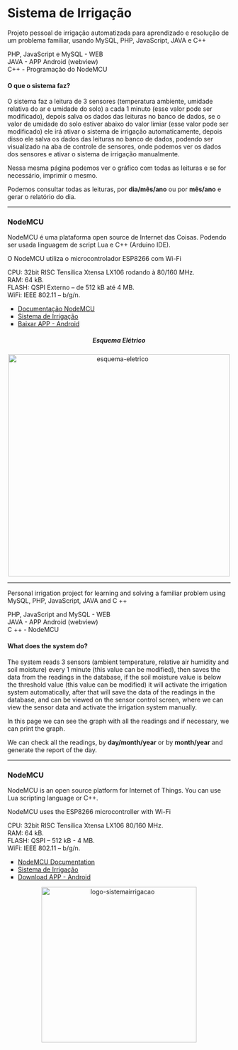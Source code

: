 <h1> Sistema de Irrigação </h1>

Projeto pessoal de irrigação automatizada para aprendizado e resolução de um problema familiar, usando MySQL, PHP, JavaScript, JAVA e C++

PHP, JavaScript e MySQL - WEB <br>
JAVA - APP Android (webview) <br>
C++ - Programação do NodeMCU <br>

<h4> O que o sistema faz? </h4> 
<p> O sistema faz a leitura de 3 sensores (temperatura ambiente, umidade relativa do ar e umidade do solo) a cada 1 minuto (esse valor pode ser modificado), depois salva os dados das leituras no banco de dados, se o valor de umidade do solo estiver abaixo do valor limiar (esse valor pode ser modificado) ele irá ativar o sistema de irrigação automaticamente, depois disso ele salva os dados das leituras no banco de dados, podendo ser visualizado na aba de controle de sensores, onde podemos ver os dados dos sensores e ativar o sistema de irrigação manualmente. </p> <p> Nessa mesma página podemos ver o gráfico com todas as leituras e se for necessário, imprimir o mesmo. </p> <p> Podemos consultar todas as leituras, por <b>dia/mês/ano</b> ou por <b>mês/ano</b> e gerar o relatório do dia. </p>

<hr>
<h3>NodeMCU</h3>

NodeMCU é uma plataforma open source de Internet das Coisas. Podendo ser usada linguagem de script Lua e C++ (Arduino IDE). 

O NodeMCU utiliza o microcontrolador ESP8266 com Wi-Fi

CPU: 32bit RISC Tensilica Xtensa LX106 rodando à 80/160 MHz.<br>
RAM: 64 kB.<br>
FLASH: QSPI Externo – de 512 kB até 4 MB.<br>
WiFi: IEEE 802.11 – b/g/n.<br>

<ul>
	<li type="square"><a href="https://nodemcu.readthedocs.io/en/master/"> Documentação NodeMCU </a></li>
  <li type="square"><a href="https://https://lukinmarsolutions.000webhostapp.com/"> Sistema de Irrigação</a></li>
	<li type="square"><a href="https://drive.google.com/open?id=1Vx8kYPCS5qCr1-6K050pVNb7uhBmNmfs"> Baixar APP - Android </a></li>
</ul>
<h5 align='center'> Esquema Elétrico </h5>
<p align="center"><img src="https://i.imgur.com/2DYVnzl.png" width="500" target="_blank" alt="esquema-eletrico"/></a></p>
<hr> 

Personal irrigation project for learning and solving a familiar problem using MySQL, PHP, JavaScript, JAVA and C ++

PHP, JavaScript and MySQL - WEB <br>
JAVA - APP Android (webview) <br>
C ++ - NodeMCU <br>

<h4> What does the system do? </h4>
<p> The system reads 3 sensors (ambient temperature, relative air humidity and soil moisture) every 1 minute (this value can be modified), then saves the data from the readings in the database, if the soil moisture value is below the threshold value (this value can be modified) it will activate the irrigation system automatically, after that will save the data of the readings in the database, and can be viewed on the sensor control screen, where we can view the sensor data and activate the irrigation system manually.</p> <p> In this page we can see the graph with all the readings and if necessary, we can print the graph.</p> <p> We can check all the readings, by <b>day/month/year</b> or by <b>month/year</b> and generate the report of the day. </p>

<hr>
<h3>NodeMCU</h3>

NodeMCU is an open source platform for Internet of Things. You can use Lua scripting language or C++.

NodeMCU uses the ESP8266 microcontroller with Wi-Fi

CPU: 32bit RISC Tensilica Xtensa LX106 80/160 MHz.<br>
RAM: 64 kB.<br>
FLASH: QSPI – 512 kB - 4 MB.<br>
WiFi: IEEE 802.11 – b/g/n.<br>

<ul>
	<li type="square"><a href="https://nodemcu.readthedocs.io/en/master/"> NodeMCU Documentation </a></li>
  <li type="square"><a href="https://lukinmarsolutions.000webhostapp.com/index.php"> Sistema de Irrigação </a></li>
	<li type="square"><a href="https://drive.google.com/open?id=1Vx8kYPCS5qCr1-6K050pVNb7uhBmNmfs"> Download APP - Android </a></li>
</ul>

<p align="center"><a href="https://lukinmarsolutions.000webhostapp.com/index.php/"><img src="https://i.imgur.com/SiaAzG1.png" width="350" target="_blank" alt="logo-sistemairrigacao"/></a></p>
